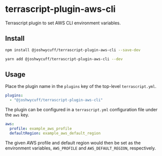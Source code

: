 # terrascript-plugin-aws-cli

Terrascript plugin to set AWS CLI environment variables.

## Install

```bash
npm install @joshwycuff/terrascript-plugin-aws-cli --save-dev
```

```bash
yarn add @joshwycuff/terrascript-plugin-aws-cli --dev
```

## Usage

Place the plugin name in the `plugins` key of the top-level `terrascript.yml`.

```yaml
plugins:
  - "@joshwycuff/terrascript-plugin-aws-cli"
```

The plugin can be configured in a `terrascript.yml` configuration file under the `aws` key.

```yaml
aws:
  profile: example_aws_profile
  defaultRegion: example_aws_default_region
```

The given AWS profile and default region would then be set as the environment variables,
`AWS_PROFILE` and `AWS_DEFAULT_REGION`, respectively.
